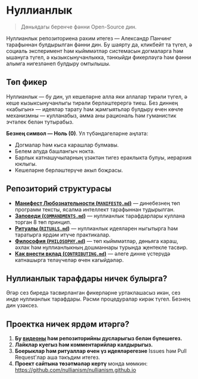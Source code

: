 # Нуллианлык 

> Дөньядагы беренче фәнни Open-Source дин.

Нуллианлык репозиториена рәхим итегез — Александр Панчинг тарафыннан булдырылган фәнни дин. Бу шаярту да, кликбейт та түгел, ә социаль эксперимент һәм кыйммәтләр системасын догмаларга һәм ышануга түгел, ә кызыксынучанлыкка, тәнкыйди фикерләүгә һәм фәнни алымга нигезләнеп булдыру омтылышы.

## Төп фикер

Нуллианлык — бу дин, ул кешеләрне алла яки аллалар тирәли түгел, ә кеше кызыксынучанлыгы тирәли берләштерергә тиеш. Без диннең «кабыгын» — идеяләр тарату һәм җәмгыятьләр булдыру өчен көчле механизмны — кулланабыз, әмма аны рациональ һәм гуманистик эчтәлек белән тутырабыз.

**Безнең символ — Ноль (0)**. Ул түбәндәгеләрне аңлата:

- Догмалар һәм кыса карашлар булмавы.  
- Белем алуда башлангыч нокта.  
- Барлык катнашучыларның үзәктән тигез ераклыкта булуы, иерархия юклыгы.  
- Кешеләрне берләштерүче акыл боҗрасы.  

## Репозиторий структурасы

- [**Манифест Любознательности (`MANIFESTO.md`)**](./MANIFESTO.md) — динебезнең төп программ тексты, ясалма интеллект тарафыннан тудырылган.  
- [**Заповеди (`COMMANDMENTS.md`)**](./COMMANDMENTS.md) — нуллианлык тарафдарлары куллана торган 8 төп принцип.  
- [**Ритуалы (`RITUALS.md`)**](./RITUALS.md) — нуллианлык идеяләрен ныгытырга һәм таратырга ярдәм итүче практикалар.  
- [**Философия (`PHILOSOPHY.md`)**](./PHILOSOPHY.md) — төп кыйммәтләр, дөньяга караш, әхлак һәм нуллианлыкның дошманнары турында җентекле тасвир.  
- [**Как внести вклад (`CONTRIBUTING.md`)**](./CONTRIBUTING.md) — әлеге динне үстерүдә катнашырга теләүчеләр өчен кагыйдәләр.  

## Нуллианлык тарафдары ничек булырга?

Әгәр сез биредә тасвирланган фикерләрне уртаклашасыз икән, сез инде нуллианлык тарафдары. Рәсми процедуралар кирәк түгел. Безнең дин үзәксез.

## Проектка ничек ярдәм итәргә?

1. **Бу [видеоны](https://www.youtube.com/watch?v=mCErecXWGCc) һәм репозиторийны дусларыгыз белән бүлешегез.**
2. **Лайклар куегыз һәм комментарийлар калдырыгыз.**
3. **Боерыклар һәм ритуаллар өчен үз идеяләрегезне** Issues һәм Pull Request'лар аша тәкъдим итегез.
4. **Проект сайтына төзәтмәләр кертү** монда мөмкин: https://github.com/nullianism/nullianism.github.io
